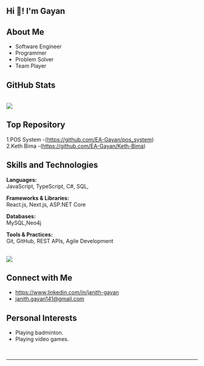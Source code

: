 <!-- Replace "Your Name" with your name -->
<h2 align="left">Hi 👋! I'm Gayan</h2>

<!-- Your introduction or tagline -->

<!-- About Me Section -->
## About Me
- Software Engineer
- Programmer
- Problem Solver
- Team Player

<!-- GitHub Stats Section -->
## GitHub Stats
</br>
<img src="https://github-readme-stats-sigma-five.vercel.app/api?username=EA-Gayan&show_icons=true&theme=gruvbox"/>
</br>


<!-- Top Repositories Section -->
## Top Repository

1.POS System -(https://github.com/EA-Gayan/pos_system)</br>
2.Keth Bima -(https://github.com/EA-Gayan/Keth-Bima)


<!-- Skills and Technologies Section -->
## Skills and Technologies

**Languages:**  
JavaScript, TypeScript, C#, SQL, 

**Frameworks & Libraries:**  
React.js, Next.js, ASP.NET Core

**Databases:**  
MySQL,Neo4j

**Tools & Practices:**  
Git, GitHub, REST APIs, Agile Development

<!-- language Section -->
</br>
<img src="https://github-readme-stats-sigma-five.vercel.app/api/top-langs/?username=EA-Gayan&layout=compact&langs_count=8&theme=gruvbox"/>
</br>

<!-- Connect with Me Section -->
## Connect with Me
- <a href="https://www.linkedin.com/in/janith-gayan/" target="_blank">https://www.linkedin.com/in/janith-gayan</a>
- <a href="janith.gayan141@gmail.com" target="_blank">janith.gayan141@gmail.com</a>

<!-- Education Section (Optional) 
## Education
BSc (Hons) in Information Technology at Sir John Kotelawala Defence University 2020-2023 (2nd class upper division)



<!-- Personal Interests Section (Optional) -->
## Personal Interests
- Playing badminton.
- Playing video games.



<!-- Add more sections as needed -->

<!-- Clear float and add a horizontal line -->
<br clear="both">
<hr>

